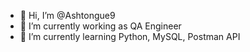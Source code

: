 - 👋 Hi, I’m @Ashtongue9
- 👀 I’m currently working as QA Engineer
- 🌱 I’m currently learning Python, MySQL, Postman API
